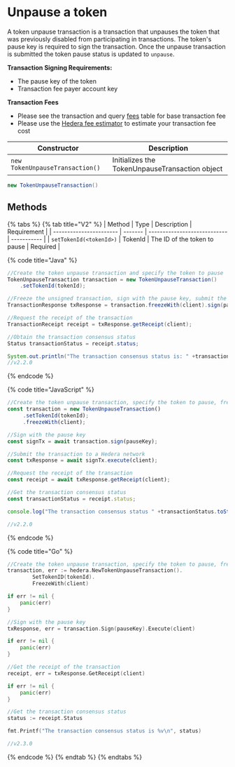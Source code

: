 # Unpause a token

A token unpause transaction is a transaction that unpauses the token that was previously disabled from participating in transactions. The token's pause key is required to sign the transaction. Once the unpause transaction is submitted the token pause status is updated to `unpause`.

**Transaction Signing Requirements:**

* The pause key of the token
* Transaction fee payer account key

**Transaction Fees**

* Please see the transaction and query [fees](../../../../../mainnet/fees/#transaction-and-query-fees) table for base transaction fee
* Please use the [Hedera fee estimator](https://hedera.com/fees) to estimate your transaction fee cost

| Constructor                     | Description                                    |
| ------------------------------- | ---------------------------------------------- |
| `new TokenUnpauseTransaction()` | Initializes the TokenUnpauseTransaction object |

```java
new TokenUnpauseTransaction()
```

## Methods

{% tabs %}
{% tab title="V2" %}
| Method                  | Type    | Description                  | Requirement |
| ----------------------- | ------- | ---------------------------- | ----------- |
| `setTokenId(<tokenId>)` | TokenId | The ID of the token to pause | Required    |

{% code title="Java" %}
```java
//Create the token unpause transaction and specify the token to pause
TokenUnpauseTransaction transaction = new TokenUnpauseTransaction()
    .setTokenId(tokenId);

//Freeze the unsigned transaction, sign with the pause key, submit the transaction to a Hedera network
TransactionResponse txResponse = transaction.freezeWith(client).sign(pauseKey).execute(client);

//Request the receipt of the transaction
TransactionReceipt receipt = txResponse.getReceipt(client);

//Obtain the transaction consensus status
Status transactionStatus = receipt.status;

System.out.println("The transaction consensus status is: " +transactionStatus);
//v2.2.0
```
{% endcode %}

{% code title="JavaScript" %}
```javascript
//Create the token unpause transaction, specify the token to pause, freeze the unsigned transaction for signing
const transaction = new TokenUnpauseTransaction()
     .setTokenId(tokenId);
     .freezeWith(client);

//Sign with the pause key 
const signTx = await transaction.sign(pauseKey);

//Submit the transaction to a Hedera network    
const txResponse = await signTx.execute(client);

//Request the receipt of the transaction
const receipt = await txResponse.getReceipt(client);

//Get the transaction consensus status
const transactionStatus = receipt.status;

console.log("The transaction consensus status " +transactionStatus.toString());

//v2.2.0
```
{% endcode %}

{% code title="Go" %}
```go
//Create the token unpause transaction, specify the token to pause, freeze the unsigned transaction for signing
transaction, err := hedera.NewTokenUnpauseTransaction().
        SetTokenID(tokenId).
        FreezeWith(client)

if err != nil {
    panic(err)
}

//Sign with the pause key 
txResponse, err = transaction.Sign(pauseKey).Execute(client)

if err != nil {
    panic(err)
}

//Get the receipt of the transaction
receipt, err = txResponse.GetReceipt(client)

if err != nil {
    panic(err)
}

//Get the transaction consensus status
status := receipt.Status

fmt.Printf("The transaction consensus status is %v\n", status)

//v2.3.0
```
{% endcode %}
{% endtab %}
{% endtabs %}
